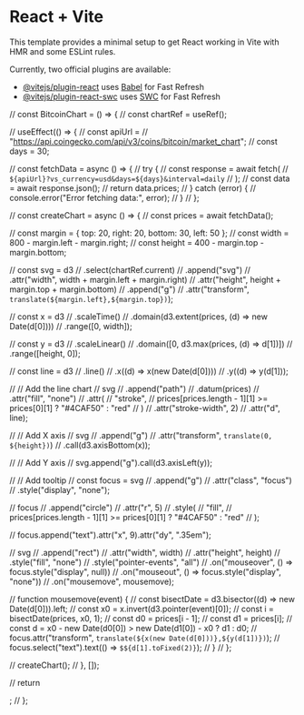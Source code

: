 # React + Vite

This template provides a minimal setup to get React working in Vite with HMR and some ESLint rules.

Currently, two official plugins are available:

- [@vitejs/plugin-react](https://github.com/vitejs/vite-plugin-react/blob/main/packages/plugin-react/README.md) uses [Babel](https://babeljs.io/) for Fast Refresh
- [@vitejs/plugin-react-swc](https://github.com/vitejs/vite-plugin-react-swc) uses [SWC](https://swc.rs/) for Fast Refresh

// const BitcoinChart = () => {
// const chartRef = useRef();

// useEffect(() => {
// const apiUrl =
// "https://api.coingecko.com/api/v3/coins/bitcoin/market_chart";
// const days = 30;

// const fetchData = async () => {
// try {
// const response = await fetch(
// `${apiUrl}?vs_currency=usd&days=${days}&interval=daily`
// );
// const data = await response.json();
// return data.prices;
// } catch (error) {
// console.error("Error fetching data:", error);
// }
// };

// const createChart = async () => {
// const prices = await fetchData();

// const margin = { top: 20, right: 20, bottom: 30, left: 50 };
// const width = 800 - margin.left - margin.right;
// const height = 400 - margin.top - margin.bottom;

// const svg = d3
// .select(chartRef.current)
// .append("svg")
// .attr("width", width + margin.left + margin.right)
// .attr("height", height + margin.top + margin.bottom)
// .append("g")
// .attr("transform", `translate(${margin.left},${margin.top})`);

// const x = d3
// .scaleTime()
// .domain(d3.extent(prices, (d) => new Date(d[0])))
// .range([0, width]);

// const y = d3
// .scaleLinear()
// .domain([0, d3.max(prices, (d) => d[1])])
// .range([height, 0]);

// const line = d3
// .line()
// .x((d) => x(new Date(d[0])))
// .y((d) => y(d[1]));

// // Add the line chart
// svg
// .append("path")
// .datum(prices)
// .attr("fill", "none")
// .attr(
// "stroke",
// prices[prices.length - 1][1] >= prices[0][1] ? "#4CAF50" : "red"
// )
// .attr("stroke-width", 2)
// .attr("d", line);

// // Add X axis
// svg
// .append("g")
// .attr("transform", `translate(0, ${height})`)
// .call(d3.axisBottom(x));

// // Add Y axis
// svg.append("g").call(d3.axisLeft(y));

// // Add tooltip
// const focus = svg
// .append("g")
// .attr("class", "focus")
// .style("display", "none");

// focus
// .append("circle")
// .attr("r", 5)
// .style(
// "fill",
// prices[prices.length - 1][1] >= prices[0][1] ? "#4CAF50" : "red"
// );

// focus.append("text").attr("x", 9).attr("dy", ".35em");

// svg
// .append("rect")
// .attr("width", width)
// .attr("height", height)
// .style("fill", "none")
// .style("pointer-events", "all")
// .on("mouseover", () => focus.style("display", null))
// .on("mouseout", () => focus.style("display", "none"))
// .on("mousemove", mousemove);

// function mousemove(event) {
// const bisectDate = d3.bisector((d) => new Date(d[0])).left;
// const x0 = x.invert(d3.pointer(event)[0]);
// const i = bisectDate(prices, x0, 1);
// const d0 = prices[i - 1];
// const d1 = prices[i];
// const d = x0 - new Date(d0[0]) > new Date(d1[0]) - x0 ? d1 : d0;
// focus.attr("transform", `translate(${x(new Date(d[0]))},${y(d[1])})`);
// focus.select("text").text(() => `$${d[1].toFixed(2)}`);
// }
// };

// createChart();
// }, []);

// return <div ref={chartRef}></div>;
// };
